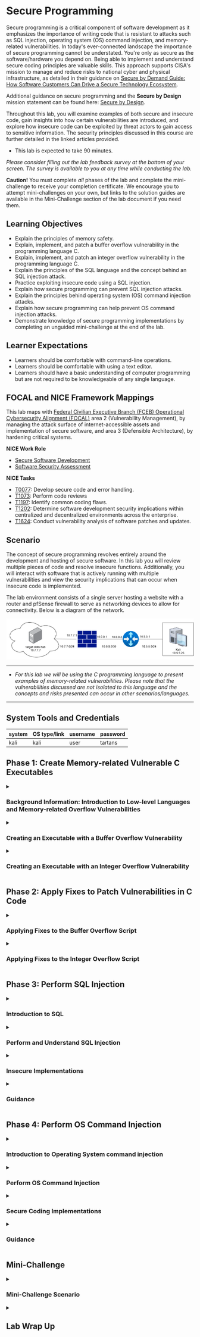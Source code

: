 # Secure Programming

Secure programming is a critical component of software development as it emphasizes the importance of writing code that is resistant to attacks such as SQL injection, operating system (OS) command injection, and memory-related vulnerabilities. In today's ever-connected landscape the importance of secure programming cannot be understated. You're only as secure as the software/hardware you depend on. Being able to implement and understand secure coding principles are valuable skills. This approach supports CISA's mission to manage and reduce risks to national cyber and physical infrastructure, as detailed in their guidance on <a href="https://www.cisa.gov/resources-tools/resources/secure-demand-guide" target="_blank">Secure by Demand Guide: How Software Customers Can Drive a Secure Technology Ecosystem</a>.

Additional guidance on secure programming and the **Secure by Design** mission statement can be found here: <a href="https://www.cisa.gov/securebydesign" target="_blank">Secure by Design</a>.

Throughout this lab, you will examine examples of both secure and insecure code, gain insights into how certain vulnerabilities are introduced, and explore how insecure code can be exploited by threat actors to gain access to sensitive information. The security principles discussed in this course are further detailed in the linked articles provided.

- This lab is expected to take 90 minutes.

*Please consider filling out the lab feedback survey at the bottom of your screen. The survey is available to you at any time while conducting the lab.*

**Caution!** You must complete _all_ phases of the lab and complete the mini-challenge to receive your completion certificate. We encourage you to attempt mini-challenges on your own, but links to the solution guides are available in the Mini-Challenge section of the lab document if you need them.

## Learning Objectives
- Explain the principles of memory safety.
- Explain, implement, and patch a buffer overflow vulnerability in the programming language C.
- Explain, implement, and patch an integer overflow vulnerability in the programming language C.
- Explain the principles of the SQL language and the concept behind an SQL injection attack.
- Practice exploiting insecure code using a SQL injection.
- Explain how secure programming can prevent SQL injection attacks.
- Explain the principles behind operating system (OS) command injection attacks.
- Explain how secure programming can help prevent OS command injection attacks.
- Demonstrate knowledge of secure programming implementations by completing an unguided mini-challenge at the end of the lab.

## Learner Expectations

- Learners should be comfortable with command-line operations.
- Learners should be comfortable with using a text editor.
- Learners should have a basic understanding of computer programming but are not required to be knowledgeable of any single language.

## FOCAL and NICE Framework Mappings

This lab maps with <a href="https://www.cisa.gov/resources-tools/resources/federal-civilian-executive-branch-fceb-operational-cybersecurity-alignment-focal-plan" target="_blank">Federal Civilian Executive Branch (FCEB) Operational Cybersecurity Alignment (FOCAL)</a> area 2 (Vulnerability Management), by managing the attack surface of internet-accessible assets and implementation of secure software, and area 3 (Defensible Architecture), by hardening critical systems.

**NICE Work Role**

- <a href="https://niccs.cisa.gov/workforce-development/nice-framework" target="_blank">Secure Software Development</a>
- <a href="https://niccs.cisa.gov/workforce-development/nice-framework" target="_blank">Software Security Assessment</a>


**NICE Tasks**

- <a href="https://niccs.cisa.gov/workforce-development/nice-framework" target="_blank">T0077</a>: Develop secure code and error handling.
- <a href="https://niccs.cisa.gov/workforce-development/nice-framework" target="_blank">T1073</a>: Perform code reviews
- <a href="https://niccs.cisa.gov/workforce-development/nice-framework" target="_blank">T1197</a>: Identify common coding flaws.
- <a href="https://niccs.cisa.gov/workforce-development/nice-framework" target="_blank">T1202</a>: Determine software development security implications within centralized and decentralized environments across the enterprise.
- <a href="https://niccs.cisa.gov/workforce-development/nice-framework" target="_blank">T1624</a>: Conduct vulnerability analysis of software patches and updates.

<!-- cut -->

## Scenario

The concept of secure programming revolves entirely around the development and hosting of secure software. In this lab you will review multiple pieces of code and resolve insecure functions. Additionally, you will interact with software that is actively running with multiple vulnerabilities and view the security implications that can occur when insecure code is implemented.

The lab environment consists of a single server hosting a website with a router and pfSense firewall to serve as networking devices to allow for connectivity. Below is a diagram of the network.

![Secure Programming lab network diagram](./img/networkdiagram.png)

---

- _For this lab we will be using the C programming language to present examples of memory-related vulnerabilities. Please note that the vulnerabilities discussed are not isolated to this language and the concepts and risks presented can occur in other scenarios/languages._</div>

---

## System Tools and Credentials

| system | OS type/link |  username | password |
|--------|---------|-----------|----------|
| kali | kali | user | tartans|


## Phase 1: Create Memory-related Vulnerable C Executables


<details>
<summary>
<h3>Background Information: Introduction to Low-level Languages and Memory-related Overflow Vulnerabilities</h3>
</summary>
<p>

The next few sections will explain the core concepts of programming and the types of memory-related vulnerabilities before beginning the hands-on portion of the lab. You may skip these sections if you are already familiar with low-level programming languages and overflow-type vulnerabilities. The average read time for these sections is 10 minutes or less.

| &#128270; INFORMATION |
|---|

A low-level programming language is a type of programming language that provides `minimal abstraction` from a computer's hardware/architecture. This means that the code is written in a way that is not easily understood when read. This is because the syntax of the language is written in a way that closely resembles assembly or machine code. Commands or functions in low-level languages are structurally similar to the processor's instructions, which helps provide efficient processing. Because of this, some languages offer the ability to control and/or manipulate the underlying computer's hardware and resources during execution.

A key difference between low-level and high-level languages is their innate ability to manage machine memory during execution. Due to how low-level language code is processed and executed, it makes the developer responsible for memory management. This is a major contributing factor to how memory vulnerabilities are created and present in modern-day technologies.

The low-level programming language we will be using is the language of C. It was created in 1972 to support the development of operating systems and embedded systems. Despite it being created over 40 years ago, C is still widely used by developers as it has a rich ecosystem of operators and functions.

Because developers oversee managing an application's memory during execution, memory allocation can be optimized and precise. This also introduces the possibility of "bad code" that mismanages memory and creates vulnerabilities in software.

The two memory-related vulnerabilities covered in this lab are:

1. Buffer Overflow
2. Integer Overflow

<h4>Buffer Overflow Basics</h4>

| &#128270; INFORMATION |
|---|

A buffer overflow vulnerability takes advantage of how a program's buffer allocation is handled during execution to generate unexpected behavior.

In C, the buffer can be expressed as a continuous block of temporary storage for data that is processed by the program or script. During execution, various data types can be put into the buffer for temporary storage before being moved elsewhere.

In most programming languages, you will declare and use variables. Variables can hold a vast array of datatypes including, but not limited to, integers, strings, and lists.

To help explain it, here is a modern-day analogy:

Think of a buffer like a cup and data as water. The cup can hold water, but if you try to pour more water into the cup than it can hold, the water will overflow and spill onto the table. In C, when data "spills" out of a buffer, it can overwrite other important data in memory. 

Often the data that's being written is a variable used in the program and stored in the buffer. When variables are declared in C, they are usually declared with a value that declares its intended size and therefore how much data it should store in the buffer.

For example, the code `char name[10];` would create a variable named `name` with a `string` data type with an allocated size of 10 characters as indicated by the `[10]`. 

If you were to enter a string for the name variable that is greater than 10 characters, without any checks or protections in place, this would cause a buffer overflow due to the program trying to store more data than was allocated when initialized.

We mentioned briefly before that the buffer is a continuous block of data and it stores data during execution. Because of this, when a variable attempts to store more data than it is allocated, the data overflows and is attempted to be stored in the variable/location next to the one it was originally allocated. This is how a buffer overflow is performed.  

The structure of the buffer is unknown to attackers, and so the outcome of a successful buffer overflow attack cannot always be predicted. For example, say the location next to the one being attacked stores a return address and it is overwritten by a buffer overflow. This would cause the program to crash. 

When a buffer overflow occurs, there are a few possible outcomes:

1. A program crash
2. An unexpected behavior
3. A vulnerability that provides a method for exploitation and exposes sensitive data 

The very first Internet distributed malware, the <a href="https://en.wikipedia.org/wiki/Morris_worm" target="_blank">Morris Worm</a>, utilized a buffer overflow vulnerability. Other Common Vulnerabilities and Exposures (CVEs) involving buffer overflows can be viewed <a href="https://www.cve.org/CVERecord/SearchResults?query=buffer+overflow" target="_blank">here</a> and an advisory on buffer overflow attacks can be found <a href="https://www.cisa.gov/resources-tools/resources/secure-design-alert-eliminating-buffer-overflow-vulnerabilities" target="_blank">here</a>.


<h4>Integer Overflow</h4>

| &#128270; INFORMATION |
|---|

Integer overflow vulnerabilities are similar to buffer overflows but are implemented and possible for different reasons. 

When variables are initialized they are also declared with a specific data type, telling the program what type of data to store. Because of C's ability to allow for granular control of data, there are different datatypes that can be leveraged based on the size and type of data being stored. If a developer is trying to be memory-efficient, they would want to use the lowest sized data-type possible for any given scenario and reduce the overall amount of data being processed.

To help elaborate, if you had a program that acted as a calculator and another that acted as a clock, you wouldn’t want to use the same datatypes to store each type of data. A calculator could create an infinite set of small and large numbers, both positive and negative. A digital clock has a finite set of possible time values of maximum known sizes. Even if the current time was stored and calculated as seconds, the maximum size number the clock would need to be able to store is 86,400 for any given day.

So what happens when the value assigned to an integer-based variable surpasses or is outside the available range that is tied to that variable's datatype? That's when an integer overflow occurs.

For example, the code `int value = 10;` would create a variable named `value` with an `int` (integer) data type. An `int` indicates that the variable will be holding a whole number, with the numerical value of `10` being assigned to it. The default `int` datatype has a minimum and maximum value that can be assigned to it, ranging from `-2,147,483,648` to `2,147,483,647`, which corresponds to 2<sup>32</sup> bits in size. 

Let's say we attempt to assign the value `2,147,483,648` to that `int` datatype. Instead of throwing an error, the value will loop around to the opposite end of its range. In this example, if we were to print the value of the variable `value`, it would present the value `-2,147,483,648`.

This is the basis of an integer overflow, and it can produce issues similar to those generated from a buffer overflow. An example of a recent critical vulnerability due to integer overflows can be viewed <a href="https://www.cve.org/CVERecord?id=CVE-2024-8932" target="_blank">here</a>

These are only some of the vulnerabilities that can be present when creating programs, and many exploits have been known to originate from these simple concepts. Whenever creating code, the developer must always be conscientious of how others might try to take advantage of their programs and implement security measures to protect against such attempts.

</p>
</details>


<details>
<summary>
<h3>Creating an Executable with a Buffer Overflow Vulnerability</h3>
</summary>
<p>

1. Open the `kali` system console and login with the username `user` and the password `tartans`. Once logged in, double-click the Firefox icon from the Desktop.

2. (**kali**, **Firefox**) In Firefox, browse to the URL `https://skills.hub`. NOTE: If you see the page stating that the server is starting up, please a wait a minute or two for the site to initialize and refresh the page. 

3. (**kali**, **Firefox**) Once the page has loaded you should see a welcome page. In the navigation bar at the top, you will see a tab labeled `Hosted Files`. Click on it. You will find the files `buffer_overflow.c` and `integer_overflow.c` available for download. Click and download both. 

![Skills Hub Hosted Files](./img/s04-image1.png)

4. (**kali**) Minimize Firefox and open the Terminal by double-clicking the Terminal-Emulator icon from the Desktop.

5. (**kali**, **Terminal**) We will now move the downloaded files to the Desktop and then move to the Desktop directory. This can be done by running the following commands:

```bash 
mv /home/user/Downloads/*.c /home/user/Desktop/ 
```

The lab directions will use the text editor `VS Code`, or Visual Studio Code, to edit the C files. VS Code assists by highlighting potential errors and automation to make writing code easier. However, you are welcome to use any other editor currently available in the environment. 

6. (**kali**) Open VS Code by double-clicking the Visual Studio Code icon from the Desktop.

![VS Code screen](./img/s04-image2.png)

7. (**kali**, **VS Code**) We will be opening the directory `Desktop` in VS Code as that is where the files we will be editing will be located. You can do this by clicking on the `Open Folder` link currently showing on the open page, selecting the Desktop, and clicking `Select`. You could also click on the `File` tab in the taskbar at the top, and then select `Desktop`.

![Open Folder Desktop](./img/s04-image3.png)

*Note: If prompted whether or not to trust the authors of the files, choose `Yes, I trust the authors`*

8. (**kali**, **VS Code**) You should see the two downloaded files will now be present in the box located on the left of VS Code. Click on the file `buffer_overflow.c`.

![buffer_overflow.c - Desktop - VS Code](./img/s04-image4.png)

*Note that the directory structure is visible in the pane on the left, while the specific file being viewed is visible on the right. You can switch between files using the Explorer pane and each file viewed will receive its own tab on the right.*

You will be writing code to complete, compile, and execute this program file. The goal of the program is to prompt the user to enter the password for the user `Admin`. When entered, the program will check if the password entered matches the correct password that is stored. Its response will change depending on that comparison. You can enter each line/section as you go or copy the entire code block provided after step 13.

9.  (**kali**, **VS Code**, **buffer_overflow.c** ) On line 5 where the variable `password` is declared, insert the number 10 into the empty brackets. This will initialize the variable so that its size is allocated to store 10 characters. 
    
```c
char password[10]; 
```

10. (**kali**, **VS Code**, **buffer_overflow.c** ) On line 6 where the variable `correct_password` is declared, we will be writing the string to be stored as the correct password. Enter the string `password` where the empty quotes are(`""`).

```c
char correct_password[] = "password";
```

11.  (**kali**, **VS Code**, **buffer_overflow.c** ) On line 9 we will insert a print statement that will output a string to the user prompting them to enter the password for the user `Admin`.
 
```c
printf("Enter Admin password: ");
```

*Note that the line above should be indented once to line up with the text above it. VS Code may try to be helpful here by adding the closing double quotation mark and parenthesis, saving you a few keystrokes and ensuring you don't forget to add them.

12.  (**kali**, **VS Code**, **buffer_overflow.c** ) On line 10 we will insert a function that when executed will wait for the user to enter data. This will capture the input the user enters as the password and assign it to the variable `password`.

```c
scanf("%s", password);
```

*Note: Add an additional empty line below to separate this line from the line beginning with `if (strcmp`*

On line 12, there is an `if` statement that is being used to compare the values of the variables `password` and `correct_password`. If the user entered the correct matching password, it would execute the code assigning the value of `1` to the variable `is_authenticated`. If they do not match then it continues executing the script while ignoring that code block.

13.   (**kali**, **VS Code**, **buffer_overflow.c** ) on line 16, we will create an if-else statement that will check the value of the variable `is_authenticated`, which means that it is checking if the user entered the correct password or not. It will check the value of `is_authenticated` and if it has the value `0`, meaning authentication failed, it will print the response `Access denied`. If the value of `is_authenticated` is anything other than `0`, implying (but not guaranteeing) `1`, it will print the response `Access granted`. 

*Note that VS Code will again try to be helpful and allow you to autofill the variable name `is_authenticated` based on its previous use. It will also attempt to automatically indent where indentation is expected.*

```c
if (is_authenticated) {
    printf("Access granted!\n");
} else {
    printf("Access denied.\n");
}
```


When completed, your script should match what is shown below:

```c
#include <stdio.h>
#include <string.h>

int main() {
    char password[10];
    char correct_password[] = "password";
    int is_authenticated = 0;

    printf("Enter Admin password: ");
    scanf("%s", password);

    if (strcmp(correct_password,password) == 0) {
        is_authenticated = 1;
    }

    if (is_authenticated) {
        printf("Access granted!\n");
    } else {
        printf("Access denied.\n");
    }

    return 0;
}
```

14.  (**kali**, **VS Code**, **buffer_overflow.c** ) Click `File` from the top menu bar, then click `Save` to save your changes. 

15.  (**kali**, **Terminal** ) Back in the open Terminal, you should still be located in the `Desktop` directory. Next you will compile the C program into an executable file with the name `buffer_vuln`. This can be done with the following bash command:

```bash
gcc -o buffer_vuln buffer_overflow.c
```

| &#128270; INFORMATION |
|---|
|_The gcc (GNU Compiler Collection) tool compiles .c files by transforming the written C code into machine code. This process includes multiple stages, including preprocessing, compilation, assembly, and linking, which ultimately ends with the production of an executable file that can be run on the target system. This process allows programmers to convert source code into a format that the computer's hardware can understand and execute._</div>_ |

If your code has any errors that prevent it from being compiled, the output will point you to the issue and line of the error.

![Output of previous command](./img/s04-image5.png)

On the Desktop, you should now see the file `buffer_vuln`.

![buffer_vuln Desktop icon](./img/s04-image6.png)

16.   (**kali**, **Terminal** ) We will now run the new executable to see how it behaves. Run the executable with the command: 

```bash
./buffer_vuln
```

17.  (**kali**, **Terminal** ) You should see a prompt asking you to enter a password for the user `Admin`, which matches what we wrote into the program. Enter the password `testing`. You should get a response that it failed, which is correct behavior. Re-run the executable and this time enter the correct password, `password`. You should see that it succeeds, which again is correct behavior. 

![Enter Admin Password](./img/s04-image7.png)

Now we'll run it again, but this time with the intention of trying to perform a Buffer Overflow to see how it responds. 

18.  (**kali**, **Terminal** ) Run the executable and when prompted, enter the string: `aaaaaaaaaaaa` (Note that you are entering 12 characters, though the string entered does not matter). Despite this not being the accepted password, you should see that it succeeds, and access is granted.

![Enter Admin Password Access Granted](./img/s04-image8.png)

We mentioned before that C stores data in the buffer and a buffer overflow attempts to write more data than allocated into a variable to write the data into the location next to it.

Let's walk through the problem:

 - In this script, the data input by the user is intended for the variable `password` which has been allocated a maximum size of 10 characters.
 - In the next line, the variable `is_authenticated` is declared and assigned the value 0.
   - The value that is stored in this variable is intended to reference to whether or not the correct password was entered.
   - If the wrong password is entered, the value remains 0.
   - If the correct password is entered, the value is changed to a 1.
 - The `if` statement at line 16 plainly states "If the value is 0, password authentication failed. If it's any other value, the password authentication passes" because, in theory, the value should not change unless the password was correct. 

However, a vulnerability exists due to the functionality used to read the user's input, combined with the fact that there are no safeguards to check whether the input was valid, i.e. a 10-character, maximum-length string.


The function `scanf` can be useful, but it can be less secure than other functions available because it does not check the size of the input against the allocated size of the variable it is writing to by default. This is a bad practice and should be corrected.

Due to how C structures its buffer during execution, it turns out that the variable `is_authenticated` is located next to the variable `password`. When the buffer overflow occurs the excess data that can't be stored in `password` "leaks" and is written into the location of the variable `is_authenticated`. As the script continues its execution, the value of `is_authenticated` is altered. Since the authentication check in the script is only checking if the value of `is_authenticated` is not 0, the authentication check passes. This is just a small example of how insecure code can lead to larger vulnerabilities and risks to the underlying platforms and systems.

To help explain the process occurring above, we will add a print statement at the end of the script to have the program show what is happening to the `is_authenticated` variable. 

19. (**kali**, **VS Code**, **buffer_overflow.c** ) Insert the following print statement **after** the if-else statement, but **before** the return statement.

```c
printf("\nis_authenticated value: %d\n", is_authenticated);
```

The updated script should look like this

```c
#include <stdio.h>
#include <string.h>

int main() {
    char password[10];
    char correct_password[] = "password";
    int is_authenticated = 0;

    printf("Enter Admin password: ");
    scanf("%s", password);

    if (strcmp(correct_password,password) == 0) {
        is_authenticated = 1;
    }

    if (is_authenticated) {
        printf("Access granted!\n");
    } else {
        printf("Access denied.\n");
    }

    printf("\nis_authenticated value: %d\n", is_authenticated);

    return 0;
}
```

20. (**kali**, **Terminal** ) Go back to terminal and run the following command to compile the executable.

```bash
gcc -o buffer_auth_chk buffer_overflow.c
```

21.  (**kali**, **Terminal** ) Now run the new executable

```bash
./buffer_auth_chk
```

When it prompts for the password, use the same format as before: 12 characters but the characters chosen do not matter. 

In the output, you should see the newly created print line and the value that is printed is a larger than expected positive number. This is the outcome of the buffer overflow vulnerability. Why does this value cause the check to pass? This occurs due to how the if statement is performing the check.

The `if` statement at line 16 performs a basic check on the value of the variable `is_authenticated`, but due to how numbers are processed, this if statement can pass on incorrect values. 

An if statements basic functionality is to check a condition and return a Boolean value (True or False). If the condition returns *True*, it executes the associated code block, but if returns *False*, then it skips it. 

In most programming languages, the number `0` is interpretted as the Boolean value `False` with the value `1` read as the Boolean value `True`. This is also valid in C, although the caveat to that is that in C,  **any number other than 0 is read as the Boolean value True**. 

So the if statement is checking for the value of `is_authenticated` and so if the value is 0, the password authentication fails, but if it's any other number, it passes.

1.  (**kali**, **VS Code**, **buffer_overflow.c** ) Comment out the print line you just implemented in the `buffer_overflow.c` as it will not be required moving forward. You can comment it out by putting the characters `//` at the front of the line. It would look like this:

```c
//printf("\nis_authenticated value: %d\n", is_authenticated);
```

We'll return to this code and fix the insecurities in the next phase.

</p>
</details>


<details>
<summary>
<h3>Creating an Executable with an Integer Overflow Vulnerability</h3>
</summary>
<p>

1. (**kali**, **VS Code**) Now we will begin working with the other C script you downloaded. Click on the file `integer_overflow.c` from the Explorer pane on the left side of VS Code.

You will write code to complete, compile, and execute this file. When completed, this script will simulate selling tickets to a concert. The user will enter the number of tickets they want and then it will output the final cost. 


2. (**kali**, **VS Code**, **integer_overflow.c** ) On line 12, we will insert a function that will wait for the user to enter data. This will capture the input the user enters as the number of tickets to purchase and assign it to the variable `num_tickets`. Please insert the following into the code file:

```c
scanf("%d", &num_tickets);
```

3. (**kali**, **VS Code**, **integer_overflow.c** ) On line 14, we will insert a line that will assign the value `1250` to the variable `price_per_ticket` as it is indicated in the print statement. 

```c
price_per_ticket = 1250;
```

*Note: Add an additional empty line below to separate this line from the line below.

4. (**kali**, **VS Code**, **integer_overflow.c** ) On line 16, we will insert a line that will multiply the variable `num_tickets` and `price_per_ticket`, which will calculate the total cost of the purchase and assign the value to the variable `total_cost`. 

```c
total_cost = num_tickets * price_per_ticket;
```

*Note: Add an additional empty line below to separate this line from the line below.

When completed, your script should match what is shown below:

```c
#include <stdio.h>
#include <limits.h>

int main() {
    int num_tickets;
    int price_per_ticket;
    int total_cost;

    printf("Hello, we are selling tickets for the upcoming private concert.\n");
    printf("We currently have tickets available and they are priced at $1250.\n");
    printf("How many would you like to buy? ");
    scanf("%d", &num_tickets);
    
    price_per_ticket = 1250;

    total_cost = num_tickets * price_per_ticket;

    printf("Your total cost today comes out to:\t$%d\n", total_cost);
    return 0;
}
```

5. (**kali**, **VS Code**, **integer_overflow.c** ) Click `File` from the top menu bar, then click `Save` to save your changes.

6. (**kali**, **Terminal** ) Back in the open Terminal, you should still be working in the `Desktop` directory. We will compile the C program using the same method as before, but this time with the name `integer_vuln`. This can be done with the following bash command

```bash
gcc -o integer_vuln integer_overflow.c
```

7. (**kali**, **Terminal** ) You should now see the file `integer_vuln` on the Desktop. Run the executable with the command:

```bash
./integer_vuln
```

8. You should see multiple lines printed explaining tickets are for sale and they are priced at $1250 each. You should be prompted to enter the number of tickets you want to purchase, enter the value `5`. You should get a response that the total comes out to $6250, which is correct.

![s03-image9.png](./img/s04-image9.png)

9. Now let's run it again, but with the intention of causing an integer overflow. Run the executable and when prompted, enter the amount `999999999999999` (fifteen 9's).
You should see that the response will state that the total cost is `$-1,858,274,530`. 

![s04-image29.png](./img/s04-image29.png)

| &#128736; Roll Over Concept |
|---|
|_We discussed before that there are different datatypes available in C, and each datatype can hold a specified amount of data. When the variable is given a value that surpasses the amount it can hold signified by its datatype, the value "rolls over". To better understand, let's go over how a "roll over" could occur to an int data type._|

![s04_c_int_roll_over.png](./img/s04_c_int_roll_over.png)

The above diagram represents the range of values that a C integer data type can hold. The range goes from the negative value of `-2,147,483,648` to the positive value of `2,147,483,647`. 

Now, say we created the variable `counter` as an int data type and assigned it the max positive int value `2147483647`. The "roll over" would occur if we tried to add to the variable `counter` as it would be trying to assign a value to the variable that is higher than the int data type can hold. So if we were to add 1 and print the `counter` variables value, the output would print the value `-2147483648`. 

Here is the C code if you would like to test it yourself.

```c
#include <stdio.h>
#include <limits.h>

int main() {
    int counter = 2147483647;
    printf("Counter Value: %d\n",counter);
    counter += 1;
    printf("New Counter Value: %d\n",counter);

    return 0;
}
```

   1. Save the code to a file named: `int-roll-over.c`, 
   2. Compile with the bash command: `gcc -o int_roll_over int-roll-over.c`
   3. Run the newly created executable with the bash command: `./int_roll_over`

The above example showed how the 'roll over' concept works on the int data type, but a roll over can occur to any integer data type because they each have their own range. <a href="https://www.gnu.org/software/gnu-c-manual/gnu-c-manual.html#Data-Types" target="_blank">Here is the official C documentation</a> that lists the range of values for all C integer data types.


In the script we just ran, we declared the variables `num_tickets`, `price_per_ticket`, and `total_cost` as type `int`. The minimum and maximum value an int can hold ranges from `-2,147,483,648` to `2,147,483,647`. Because of this, when we entered a number outside of the accepted range it rolled over. The value that was assigned to `num_tickets` was about -1,530,494,977 after rolling over several times (over 116,000 times to be exact). That value then manipulated what the final cost would be, resulting in yet another negative number due to it also rolling numerous times. 

This is a basic example of how an integer overflow vulnerability can be leveraged to create a response that was not intended. 

Once again, we'll return to this code and fix the insecurities in the next phase.

#### Grading Check

(**kali**, **Firefox**) To check your work, browse to the grading page at `https://skills.hub/lab/tasks` or `(https://10.5.5.5/lab/tasks)`. Click the `Submit/Re-Grade Tasks` button to trigger the grading checks. Refresh the results after a few moments to see your results.

These two checks will verify that you were able to successfully complete the C programs and compile them with the vulnerabilities present.

![s04-image14.png](./img/s04-image14.png)

Grading Check 1: Finish, compile, and execute a C program that has a buffer overflow vulnerability present. (C executable should be named 'buffer_vuln' and in the directory '/home/user/Desktop')
 - Additional code was inserted correctly to finish script.
 - Script was compiled and written as "buffer_vuln" and is present on the Desktop.

Grading Check 2: Finish, compile, and execute a C program that has an integer overflow vulnerability present. (C executable should be named 'integer_vuln' and in the directory '/home/user/Desktop')
 - Provided code was inserted correctly to finish script.
 - Script was compiled and written as "integer_vuln" and is present on the Desktop.

`Copy the token or flag strings to the corresponding question submission field to receive credit.`

`You should complete all phase 1 tasks before moving on to phase 2.`

</p>
</details>


## Phase 2: Apply Fixes to Patch Vulnerabilities in C Code

<details>
<summary>
<h3>Applying Fixes to the Buffer Overflow Script</h3>
</summary>
<p>

1. (**kali**, **VS Code**) With VS Code still open, re-open the file buffer_overflow.c.
   
2. (**kali**, **VS Code**, **buffer_overflow.c** ) On line 10 where the `scanf` function is, we will replace it with the line below. This will change the functionality so that instead of reading all data entered, it will read up to the max amount of data that was allocated to the password variable.

```c
fgets(password, sizeof(password), stdin);
```

3. (**kali**, **VS Code**, **buffer_overflow.c** ) On line 11, we will add the following line that will remove the ending newline character. This is added because the `fgets` function adds a newline character (`\n`) to the end of the data read in. Additionally our `correct_password` doesn't end with a newline character, so we will need to remove it to ensure a correct comparison is performed.

```c
password[strcspn(password, "\n")] = 0;
```

When completed, your code should look like this:

```c
#include <stdio.h>
#include <string.h>

int main() {
    char password[10];
    char correct_password[] = "password";
    int is_authenticated = 0;

    printf("Enter Admin password: ");
    fgets(password, sizeof(password), stdin);
    password[strcspn(password, "\n")] = 0;

    if (strcmp(correct_password,password) == 0) {
        is_authenticated = 1;
    }

    if (is_authenticated) {
        printf("Access granted!\n");
    } else {
        printf("Access denied.\n");
    }
    
    //printf("\nis_authenticated value: %d\n", is_authenticated);

    return 0;
}
```

3. (**kali**, **VS Code**, **buffer_overflow.c** ) Save the updates to your file as before.

4. (**kali**, **Terminal** ) Back in the open Terminal, you should still be working in the `Desktop` directory. Re-compile the C program but change the output file name to `buffer_patched`. This can be done with the following bash command:

```bash
gcc -o buffer_patched buffer_overflow.c
```

5. (**kali**, **Terminal** ) You should now see the file `buffer_patched`. We will now run it to see how it acts. Run the executable with the command:

```bash
./buffer_patched
```

6. (**kali**, **Terminal** ) You can test the program with the correct and incorrect passwords to see that the basic functionality has not changed. Next, try to enter the same value that we used previously to create the buffer overflow, `aaaaaaaaaaaa`.

![s03-image11.png](./img/s04-image11.png)

You should see the response is now `Access denied`. 

If you would like to test the new code and view the value of `is_authenticated`. Follow these steps: 
   1.  Uncomment the last print line in `buffer_overflow.c`
   2. Compile using the bash command: `gcc -o buffer_auth_check buffer_overflow.c`
   3. Run executable with the bash command: `./buffer_auth_check`

</p>
</details>

<details>
<summary>
<h3>Applying Fixes to the Integer Overflow Script</h3>
</summary>
<p>

1. (**kali**, **VS Code**) With VS Code still open, re-open the file integer_overflow.c.

2. (**kali**, **VS Code**, **integer_overflow.c** ) On line 16, we will be inserting an `if` statement that does some calculations to check if the number entered is a valid number that can be assigned to an int datatype.

```c
if (price_per_ticket > INT_MAX / num_tickets) {
    int maxTickets = INT_MAX / price_per_ticket;
    printf("Too many tickets entered. Max number of tickets that can be bought at once is %d",maxTickets-1);
    return 0;
}
```

Your script should look like this

```c
#include <stdio.h>
#include <limits.h>

int main() {
    int num_tickets;
    int price_per_ticket;
    int total_cost;

    printf("Hello!\nWe are selling tickets for the upcoming private concert.\n");
    printf("Tickets are currently priced at $1000000 a ticket.\n\n");
    printf("How many would you like to buy?\n");
    scanf("%d", &num_tickets);

    price_per_ticket = 1250;

    if (price_per_ticket > INT_MAX / num_tickets) {
        int maxTickets = INT_MAX / price_per_ticket;
        printf("Too many tickets entered. Max number of tickets that can be bought at once is %d",maxTickets-1);
        return 0;
    }
    total_cost = num_tickets * price_per_ticket;
    
    printf("\nYour total cost today comes out to:\t$%u\n", total_cost);
    return 0;
}
```

The variable `INT_MAX` is a constant that is available in C and holds the max value that an int datatype can hold. In the `if` statement's condition, we are checking if the price per ticket is greater than the value returned by dividing INT_MAX by the entered number of tickets. By doing this, we are effectively doing the opposite of calculating the total. 

If the result of that division is a number greater than 1250, then that means the result of multiplying the entered tickets by the price would create an integer overflow. 

The code within the `if` statement will then calculate the max number of tickets a user can purchase and still have the total cost be a valid int value. From there, it will print a statement to the user stating that too many tickets were entered and tell them the max number of tickets that can be purchased. Afterwards, it will exit.

3. (**kali**, **VS Code**, **integer_overflow.c** ) Save the updates to your file as before.

4. (**kali**, **Terminal**) Re-compile the C program, but output it with the name `integer_patched`. This can be done with the following bash command:

```bash
gcc -o integer_patched integer_overflow.c
```

5. (**kali**, **Terminal**) `integer_patched` will now be present on the Desktop. Run the executable with the command: 

```bash
./integer_patched
```

6. (**kali**, **Terminal**) You can test it with different values and see that the basic functionality has not changed. Try to enter the same value we entered previously to trigger the integer overflow, `999999999999999`.

![s03-image12.png](./img/s04-image12.png)

You should see that it now responds with the new response stating that too many tickets have been entered and states the maximum number of tickets that can be purchased. The safeguards we implemented now help in preventing an integer overflow vulnerability.


#### Grading Check

(**kali**, **Firefox**) To check your work, browse to the grading page at `https://skills.hub/lab/tasks` or `(https://10.5.5.5/lab/tasks)`. Click the `Submit/Re-Grade Tasks` button to trigger the grading checks. Refresh the results after a few moments to see your results.

These two checks will verify that you were able to successfully edit the C programs and compile them with the vulnerabilities patched.

![s03image13.png](./img/s04-image13.png)

Grading Check 3: Finish, compile, and execute a C program so that the buffer overflow vulnerabilities are patched. (C executable should be named 'buffer_patched' and in the directory '/home/user/Desktop')
 - Provided code was inserted correctly to fix the script.
 - Script was compiled and written as "buffer_patched" and is present on the Desktop.

Grading Check 4: Finish, compile, and execute a C program so that the integer overflow vulnerabilities are patched. (C executable should be named 'integer_patched' and in the directory '/home/user/Desktop')
 - Provided code was inserted correctly to fix the script.
 - Script was compiled and written as "integer_patched" and is present on the Desktop.

`Copy the token or flag strings to the corresponding question submission field to receive credit.`

`You should complete all phase 2 tasks before moving on to phase 3.`

</p>
</details>

## Phase 3: Perform SQL Injection

<details>
<summary>
<h3>Introduction to SQL</h3>
</summary>
<p>

| &#128270; INFORMATION |
|---|

SQL stands for Standard Query Language, and it was created to interact with databases. Databases are a collection of data that is often organized systematically using tables, where SQL acts as an interpreter to send commands and perform the associated actions to the database. SQL is used in nearly any and every industry as it provides a unique and critical functionality that is needed in most environments.

Some real-world examples of SQL-enabled database usage might be storing patient records or in E-commerce sites to maintain inventories. Several websites use some form of SQL database to store their data. It is a vital functionality that supports the operation of many organizations.

Some of the basic actions that can be performed using SQL are:
- Adding data
- Retrieving data
- Updating data
- Removing data
- Creating new structures or formats of data

Databases can be configured to store data with different formats or schemas, and they can be tailored to provide information in the way that is the most beneficial. Databases are structured into tables. Each table in a database is often labeled or named specifically to indicate what kind of information it contains. Additionally, each table is configured with columns and rows where a row represents a singular record, and the columns represent the specific datatypes and attributes.


For example:

When creating a database for a grocery store, if we wanted to store information about items sold we could then create a table named `Bakery` in that database. In that table, we will store information about all items sold in the bakery. Each row in the table would represent a record that contains the relevant information about an item being sold in the bakery. Perhaps there are records for `bread`, `bagel`, or `doughnuts`. Each column in our table would then represent a specific attribute. Each record has their own value for these attributes, such as `price` or `quantity`, and a tag noting whether the item is running low as `restock`.

If anyone wants to view information about items being sold in the bakery, they can reference this specific table in the database to gather the information they need. Below is a visual representation of what the table would look like:

<h5><u>Bakery</u></h5>

|item|price|quantity|restock|
|---|---|---|---|
|**bread**|3.99|20|no|
|**bagels**|5.99|35|no|
|**doughnuts**|.99|6|yes|


<h4>Querying the Database</h4>

When users want to interact with their data, they can craft SQL queries to be extremely precise and return all records from the database that matches their query.

SQL queries use a combination of SQL keywords to make distinctions about what data to retrieve, add, or remove. Below is the basic query structure where the words  surrounded with a `**` indicate the details specific to the database/table.

```sql
SELECT **column-name** FROM **table** WHERE **condition**;
```

This structure allows for the user to craft queries against the entire table and return only the results that match the parameters supplied. It is possible to return entire rows or specific values that are present in either rows or columns. 

For example, let's say we wanted to query our Bakery table and retrieve all records where the price is more than 3 dollars. We could achieve that with this query:

```SQL
SELECT * FROM Bakery WHERE price>3;
```

Which would return the records for both `bread` and `bagels`.

Additionally, if we wanted to get only the names of products that we need to restock, we could use the following query:

```SQL
SELECT item FROM Bakery WHERE need-restock=true;
```

Once executed, this would only return the item `doughnuts`.

SQL can group, order, and join data tables together to create more complex data returns. For more information on SQL queries, check out this <a href="https://gist.github.com/bradtraversy/c831baaad44343cc945e76c2e30927b3" target="_blank">GitHub Cheat Sheet</a>

<h4>SQL Injection Vulnerabilities</h4>

Because of its popularity and the type of data it can access, threat actors often search for SQL injection vulnerabilities within websites. When exploited, attackers can sometimes retrieve sensitive data that is private and not intended to be accessible. 

For example:

Banks allow users to sign up for accounts and their services. When users sign up, they provide personal information such as their full name, date of birth, social security number, address, etc. Additionally, they will enter unique credentials that will be used as their username and password. This information is stored in a database somewhere and is linked to that specific user's account.
SQL is often used for authentication purposes to check credentials passed during login and provide a response that will determine the login attempt’s success..
If an attacker was able to manipulate the SQL query occurring in the background to alter the response from the website's database, they could cause unintended effects.

SQL injection vulnerabilities are birthed from insecure code and poor website design. SQL injection is still listed as part of the <a href="https://owasp.org/www-project-top-ten/" target="_blank">OWASP Top Ten</a>. The best methods to prevent SQL injection attacks are to validate and sanitize user inputs to remove or reject special characters that might invoke specific SQL commands, and by using prepared statements that eliminate a user's ability to manipulate the queries being made.

</p>
</details>


<details>
<summary>
<h3>Perform and Understand SQL Injection</h3>
</summary>
<p>

During this section you will be interacting with a website that presents information about a fictional company. You will be analyzing the website to gather information to perform a SQL injection to retrieve sensitive information that should not be accessible.

1. (**kali**, **Firefox**) In a new Firefox tab browse to the URL `http://target.skills.hub`. You should be greeted with a home screen that has some information regarding the pages available.

![s04-image15.png](./img/s04-image15.png)

2. (**kali**, **Firefox**, **target.skills.hub**) Click on the `Lab Home` tab at the top and it will bring you to the home page for the tasks you will perform during this phase. Here you can read about the fictional company by reviewing the two available links. 

3. (**kali**, **Firefox**, **target.skills.hub**) Click on the `Employee Directory` tab at the top of the page.

![s04-image16.png](./img/s04-image16.png)

4. (**kali**, **Firefox**, **target.skills.hub/lab/search**) On the page you should see a search bar and message stating you can search for agents that work at the company. 

SQL injections generally require some form of input from the user that will be used to query the database. This search bar is no exception.

5. (**kali**, **Firefox**, **target.skills.hub/lab/search**) To start, click 'Search' without entering anything into the text box. 

You should see that an empty search returns all agents and their information. Under the hood, this request auto-populates an asterisk (`*`) into the search bar. Using an asterisk in a SQL query returns all information for each record.

6. (**kali**, **Firefox**, **target.skills.hub/lab/search**) Right-click on the page, and select `view page source` from the dropdown. 

![s04-image17.png](./img/s04-image17.png)

Viewing the page source shows the code that is being used in the current page. In some cases, this code can contain information regarding the website and offer insight into its functionality.

7. (**kali**, **Firefox**, **target.skills.hub/lab/search**) Find the HTML comment 
(\<\!-- -->) on or around line 58. Within it there is a message stating that the database being used on this page is a SQLite3 database. You may now close this tab of the browser and return to the Employee Directory tab.

There are different types of SQL databases that can be used. While their main functionality is similar, they can each provide their own unique structure for different purposes. 

8. (**kali**, **Firefox**, **target.skills.hub/lab/search**) Run another search, but this time search for agents who focus on education. Enter the string `Education` in the search bar and click "Search". You should now see results where the Business Type is listed as "Education".

Like we mentioned, the ability behind performing a SQL injection attack is that the input being entered by a user is getting passed directly to a SQL query. You could assume that the query being executed after searching is similar to the following:

```sql
SELECT * FROM **table** WHERE **columns** LIKE **%search_string%**
```

`LIKE` is a keyword used in SQL to attempt to query a column value and search for a substring within that value. When performing this type of query, the character `%` acts as a wildcard (similar to `*` in the bash terminal).

> **FOR EXAMPLE:**<br>
> Say we wanted to query a table labeled `Users` and find all users that use a `gmail.com` account, we could do that running the following query:
> ```sql
> SELECT * FROM Users WHERE email LIKE '%@gmail.com';
> ```
> The `%` acts as a wildcard because it does not matter what their email name is prior to the `@` sign, we only want records where the email ends with `@gmail.com`.


1. (**kali**, **Firefox**, **target.skills.hub/lab/search**) Insert the following string to attempt a simple SQL injection attack. This string is the de facto test for whether a field is vulnerable to SQL injection. The entry presents an OR statement to the SQL statement and since 1=1 is always TRUE, the entire statement will be evaluated as TRUE, returning whatever information might be requested. If the site is running proper SQL input validation or prepared statements, this entry would produce no response.

```sql
*' or 1=1 --'
```

You should get a response that an exception has occurred. The response also states that it was unable to process the query.

![s04-image18.png](./img/s04-image18.png)

This is an indicator that the search bar is vulnerable, because if it was correctly validating the input, it would state that there were no results. Instead we were able to manipulate the query and cause it to fail.

To perform any action on a table, you must know the table name as well as its column attributes you want to query. First, figure out the layout of the database, its tables, and the attributes that make up the table.

We've found that the implemented database is SQLite3, and SQLite3 has a built-in table labeled `sqlite_master` that stores information about all the tables present in the database as well as their attributes. 

10. (**kali**, **Firefox**, **target.skills.hub/lab/search**) Perform a search using the following string:

```sql
* from sqlite_master where type='table'--'  
```

![s04-image19.png](./img/s04-image19.png)

You should see in the output that there are two tables present in the database being referenced: `Employees` and `EmployeePrivateData`. The `Employees` table holds all the information for each agent that is presented through the search bar, and the `EmployeePrivateData` holds sensitive information about each agent that is not publicly available. That will be the target.
 
11. (**kali**, **Firefox**, **target.skills.hub/lab/search**) Now that we know the structure of the database, we can craft a SQL injection to retrieve data from the `EmployeePrivateData` table. Perform a search using the following string:

```sql
* from EmployeePrivateData union select id,firstname,lastname,address,price from Employees--'
```

![s04-image20.png](./img/s04-image20.png)

Now you have access to the private information of every agent who works for this company.

This is just a basic example of how insecure code can potentially allow sensitive information to become accessible and put private information at risk of exposure and malicious use.

</p>
</details>

<details>
<summary>
<h3>Insecure Implementations</h3>
</summary>
<p>

| &#128270; INFORMATION |
|---|

SQL injection vulnerabilities are not isolated to a singular programming language. They can be present in any language that is used to access and manipulate a database using SQL.

The website where we performed the attack does not perform any type of input validation.

Instead, it was inserting the user's search string entry directly into the SQL query, which allowed us to perform enumeration of the database structure and recover sensitive data.

Here is an example implementation that was written in the language C# that creates an unintentional SQL injection vulnerability.

```c#
string query = "select * from \"User\" where \"FirstName\" = '" + model.Search + "' or \"LastName\" = '" + model.Search + "'";
using (NpgsqlCommand cmd = new NpgsqlCommand(query))
{
    cmd.Connection = con;
    con.Open(); 

    using (NpgsqlDataReader dr = cmd.ExecuteReader())
    {
        while (dr.Read())
        {
            users.Add(new User
            {
                Id = dr["Id"].ToString(),
                Username = dr["Username"].ToString(),
                Password = dr["Password"].ToString(),
                FirstName = dr["FirstName"].ToString(),
                LastName = dr["LastName"].ToString(),
                Email = dr["Email"].ToString(),
                RoleId = Convert.ToInt32(dr["RoleId"])
            });
        }
    }
}
```

You don't need to fully understand the code, but if you look at the first line with `string query`, you can see that it is creating the query and concatenating the strings entered from the search indicated by the variable `model.Search`.


Another example can be viewed here, where a PHP script is vulnerable to SQL injection.

```php
<?php
$offset = $_GET['offset']; // beware, no input validation!
$query  = "SELECT id, name FROM products ORDER BY name LIMIT 20 OFFSET $offset;";
$result = pg_query($conn, $query);
?>
```

Look at the variable `$query`. It is being assigned a string that contains the query to be run, and it is being directly concatenated with user input without first being validated. 

</p>
</details>


<details>
<summary>
<h3>Guidance</h3>
</summary>
<p>

| &#128270; INFORMATION |
|---|

To mitigate the chances of implementing a SQL injection vulnerability, the developer should attempt to follow the "Secure by Design" approach and follow the concepts discussed <a href="https://www.cisa.gov/sites/default/files/2024-03/SbD%20Alert%20-%20Eliminating%20SQL%20Injection%20Vulnerabilities%20in%20Software_508c.pdf" target="_blank">here</a>.

Developers should use parameterized queries with prepared statements to separate SQL code from user-supplied data to prevent this class of vulnerability. This separation ensures the system treats user input as data and not executable code, thereby eliminating the risk of malicious user input being interpreted as a SQL statement

Below is an example piece of Python code that utilizes parameterized code to prevent SQL injections:

```python
import sqlite3

def execute_sql_query(user_input):
    # Use parameterized query to prevent SQL injection
    query = "SELECT * FROM users WHERE username = ?"
    connection = sqlite3.connect("database.db")
    cursor = connection.cursor()
    cursor.execute(query, (user_input,))
    result = cursor.fetchall()
    connection.close()

    return result
```

#### Grading Check

(**kali**, **Firefox**) To check your work, browse to the grading page at `https://skills.hub/lab/tasks` or `(https://10.5.5.5/lab/tasks)`. Click the `Submit/Re-Grade Tasks` button to trigger the grading check. Refresh the results after a few moments to see your results.

This check will verify that you were able to successfully trigger a SQL injection on the vulnerable page present on the website.

![s04-image21.png](./img/s04-image21.png)

Grading Check 5: Successfully perform SQL injection on the Employee Directory 'search' page to retrieve sensitive data.
 - Analyze web page to gather information to help generate SQL injection.
 - Retrieve sensitive information with a successful SQL injection


`Copy the token or flag strings to the corresponding question submission field to receive credit.`

`You should complete all phase 3 tasks before moving on to phase 4.`

</p>
</details>

## Phase 4: Perform OS Command Injection

<details>
<summary>
<h3>Introduction to Operating System command injection</h3>
</summary>
<p>

Operating System command injection, or OS command injection, is exactly what it sounds like. It is when there is a vulnerability on a website or other software that allows a user to enter data, bypass the expected behavior, and execute commands directly on the underlying host- operating system.

The cause of OS command injection vulnerabilities is like SQL injection where user input is not validated or sanitized. The input is directly concatenated with a pre-determined command string and is executed on the underlying host.

This vulnerability is not platform or OS- specific. This type of vulnerability provides attackers with endless opportunities to perform all kinds of malicious acts such as backdoors, installing malware, or just retrieving sensitive information.

</p>
</details>

<details>
<summary>
<h3>Perform OS Command Injection</h3>
</summary>
<p>

During this section, you will be interacting with a website that presents information about a fictional company. You will be analyzing the website to gather information to perform an OS command injection to retrieve sensitive information that should not be accessible.

1. (**kali**, **Firefox**, **target.skills.hub**) Return to the target website and click on the `Lab Home` tab, and then click on the `About Us` tab.

![s04-image22.png](./img/s04-image22.png)

You should see some background information about the company, as well as a side panel that has other tabs. 

2. (**kali**, **Firefox**, **target.skills.hub**) Click on the `Benefits` tab.

3. (**kali**, **Firefox**, **target.skills.hub**) You should see now that the page is presenting information regarding benefits. Feel free to check out the last page `Contact Us`.

In the website URL, you should see that the parameter `filename` is being passed and points to a text file named "contact_us.txt". You should also see the value assigned to it changes if you navigate to the various About Us pages.

The site may be vulnerable to an OS command injection if the filename is being fed directly into a command through the browser request. 

4. (**kali**, **Firefox**, **target.skills.hub**) Let's attempt to concatenate some commands after the filename to see if they'll execute. Enter the following into the URL

```
http://target.skills.hub/lab/info/about-us?filename=background.txt;ver;cmd /c ver;
```

The commands `ver` and `cmd /c ver` are Windows commands that would return information about the underlying operating system. Since there was no output, it's safe to assume the hosting server is not running Windows.

5. (**kali**, **Firefox**, **target.skills.hub**) Try to pass a Linux-based command. Enter the following into the URL:

```
http://target.skills.hub/lab/info/about-us?filename=background.txt;uname -a;
```

Scroll down to the very bottom of the page and you should see the following:

![s04-image23.png](./img/s04-image23.png)

At the bottom of the page new output is printed, and it states some information about the underlying host. Now we just need to continue crafting our commands to retrieve more information from this type of operating system.

6. (**kali**, **Firefox**, **target.skills.hub**) Enter the following URL to get a list of files present in the directory where the commands are executing.

```
http://target.skills.hub/lab/info/about-us?filename=background.txt;ls -l;
```

You should see there are a handful of files, but the target is the directory `creds`. 

![s04-image24.png](./img/s04-image24.png)

7. (**kali**, **Firefox**, **target.skills.hub**) Enter the following URL to get a list of files present in the creds directory:

```
http://target.skills.hub/lab/info/about-us?filename=background.txt;ls -l creds/;
```

You should see there is only one file present, `firewall.json`.

![s04-image25.png](./img/s04-image25.png)

8. (**kali**, **Firefox**, **target.skills.hub**) Enter the following URL to get contents of the firewall.json file:

```
http://target.skills.hub/lab/info/about-us?filename=background.txt;cat creds/firewall.json;
```

You should see the credentials are now leaked to a fictional firewall.

![s04-image26.png](./img/s04-image26.png)

</p>
</details>

<details>
<summary>
<h3>Secure Coding Implementations</h3>
</summary>
<p>

| &#128270; INFORMATION |
|---|

Because OS command injection vulnerabilities are similar in nature as SQL injections, they can be present in a variety of programming languages.

On the website we just attacked, the website was only attempting to pull data from a file to present on the webpage. But we were able to take advantage of it due to there being no validation checks or safety precautions in place.

Here is an example implementation written in PHP that attempts to perform a simple ping to a remote host, but because there are no checks in place, commands can easily be passed to be executed on the underlying host.


```php
<?PHP 
  $address = $_GET["address"];
  $output = shell_exec("ping -n 3 $address");
  echo "<pre>$output</pre>";
?>
```

Below is an example version of the above code, but with safeguards in place:

```php
<?PHP 
  $address = $_GET["address"];
  $sanitized_address = escapeshellarg($address);
  $output = shell_exec("ping -n 3 $sanitized_address");
  echo "<pre>$output</pre>";
?>
```

Another example can be shown in Python. The below code shows that user input is being passed to a function and is utilizing the library `subprocess` which passes commands to the underlying host. The user input is directly concatenated to the `ping` command. The input is intended to be a remote host, but because there are no checks in place, additional commands could easily be added to exploit this.

```python
def execute_command(user_input):
    # Construct and execute the command using safe subprocess calls
    command = "ping " + user_input
    result = subprocess.run(command, capture_output=True, text=True, shell=True)

    return result.stdout
```

A simple way to mitigate this vulnerability would be to create a function that checks the user input and determines if it's safe or not (for example, checking for special characters, quotes, etc.). Below is an example version of the above code but with safeguards in place.

```python
def execute_command(user_input):
    # Validate and sanitize user input
    if not is_valid_input(user_input):
        return "Invalid input"

    # Construct and execute the command using safe subprocess calls
    command = "ping " + shlex.quote(user_input)
    result = subprocess.run(command, capture_output=True, text=True, shell=True)

    return result.stdout
```
</p>
</details>

<details>
<summary>
<h3>Guidance</h3>
</summary>
<p>

| &#128270; INFORMATION |
|---|

To mitigate the chances of implementing an OS command injection vulnerability, the developer should attempt to follow the "Secure by Design" approach and follow the concepts discussed <a href="https://www.cisa.gov/resources-tools/resources/secure-design-alert-eliminating-os-command-injection-vulnerabilities" target="_blank">here</a>.


#### Grading Check

(**kali**, **Firefox**) To check your work, browse to the grading page at `https://skills.hub/lab/tasks` or `(https://10.5.5.5/lab/tasks)`. Click the `Submit/Re-Grade Tasks` button to trigger the grading check. Refresh the results after a few moments to see your results.

This check will verify that you were able to successfully trigger a SQL injection on the vulnerable page present on the website.

![s04-image27.png](./img/s04-image27.png)

Grading Check 6: Successfully perform OS command injection on the 'About Us' page to retrieve sensitive data.
 - Analyze web page to gather information to help generate OS command injection.
 - Retrieve sensitive information with a successful OS command injection


`Copy the token or flag strings to the corresponding question submission field to receive credit.`

`You should complete all phase 4 tasks before moving on to the mini-challenge.`

</p>
</details>

## Mini-Challenge

<details>
<summary>
<h3>Mini-Challenge Scenario</h3>
</summary>
<p>

Your objective is to finalize two C scripts to ensure they are vulnerable to buffer or integer overflows. Additionally you will need to perform a SQL injection to successfully login to a specific user’s account and perform an OS command injection to make files from the host running the website available for download.

*A solution guide link is available following the grading section, should you need it.*

### Mini-challenge Objectives

There are additional files that will be available for download once you complete the lab. Browse to `https://skills.hub` and go to the `Hosted Files` page. You should see there is a new folder named `challenge` that contains various files. Download all files inside this `challenge` folder and the contained `mini files` folder, as they all pertain to the first two objectives of the challenge.

You should have 8 files in total: buffer_overflow_partial.c, buffer_code1.c, buffer_code2.c, buffer_code3.c, int_overflow_partial.c, int_code1.c, int_code3.c, and int_code3.c.

Remember to copy these files to the Desktop or your preferred location.

Draw on your previous experience in the lab and apply the same concepts to the mini-challenge objectives to accomplish the following tasks:

1. Finish the `buffer_overflow_partial.c` script by implementing the correct missing code blocks to ensure a buffer overflow vulnerability is not present.
   - The missing C code to be inserted can be found in one of the three `buffer_code` C files provided. Identify which file contains the proper code and then copy these pieces of code to the prescribed location of `buffer_overflow_partial.c`.
2. Finish the `int_overflow_partial.c` script by implementing the correct missing code to ensure an integer overflow vulnerability is not present.
   - The missing C code to be inserted can be found in one of the three `int_code` C files provided. Identify which file contains the proper code and then copy these pieces of code to the prescribed location of `int_overflow_partial.c`.
3. Perform a SQL injection to successfully login to the user `blue_sky_92` on `http://target.skills.hub/mini-challenge/login/` (*It's easier than you might think*)
4. *After* performing SQL injection to login, perform OS command injection to make the underlying host's `/etc/passwd` and `/etc/shadow` files available for download on `http://target.skills.hub/mini-challenge/files/`

If you wish to learn more about C syntax and functionality to help with these tasks, below are some links to some documentation.
- [C Language Manual](https://www.gnu.org/software/c-intro-and-ref/manual/html_node/index.html)
- [C Documentation](https://devdocs.io/c/)

*Note that you can use the "Open to the Side" option in VS Code to view two files at the same time for easier copy/pasting.*

#### Mini-Challenge Grading Check

(**kali**, **Firefox**) To check your work, browse to the grading page at `https://skills.hub/lab/tasks` or `(https://10.5.5.5/lab/tasks)`. Click the `Submit/Re-Grade Tasks` button to trigger the grading checks. Refresh the results after a few moments to see your results.

![s04-image28.png](./img/s04-image28.png)

Grading Check 7: Successfully implemented correct code to ensure C program does not have buffer overflow vulnerability present. (C executable should be named 'mini_challenge_buffer' and in the directory '/home/user/Desktop')
 - Executable is named `mini_challenge_buffer` and is present on Desktop.
 - Executable runs and is not vulnerable to buffer overflow.

Grading Check 8: Successfully implemented correct code to ensure C program does not have integer overflow vulnerability present. (C executable should be named 'mini_challenge_integer' and in the directory '/home/user/Desktop')
 - Executable is named `mini_challenge_integer` and is present on Desktop.
 - Executable runs and is not vulnerable to integer overflow.


Grading Check 9: Successfully perform SQL injection on login form to access blue_sky_92 account.
 - Successfully logged in to the account.

Grading Check 10: Successfully perform OS command injection to make the files '/etc/passwd' and '/etc/shadow' available for download.
 - Files with correct matching names are available for download.
 - Each files contents are correct and match what is present on the host.

`Copy the token or flag strings to the corresponding question submission field to receive credit.`

*Please attempt the mini-challenge as best you can, but if you get stuck you can reference the solution guide using the link below*

</p>
</details>


<details>
<summary>
<h2>Lab Wrap Up</h2>
</summary>
<p>

### Conclusion

By completing this lab, you have become more familiar with secure programming and understand the importance of its implementation to help prevent software exploitation.
To recap:
 - You wrote and compiled C programs that were vulnerable to both buffer overflow and integer overflow.
 - You updated and compiled C programs to patch the buffer overflow and integer overflow vulnerabilities.
 - You performed a SQL injection to manipulate a website’s response.
 - You performed an OS command injection to access data present on the underlying host.

Skills exercised:
 - S0097: Skill in applying security controls.
 - S0172: Skill in applying secure coding techniques.
 - S0543: Skill in scanning for vulnerabilities
 - S0544: Skill in recognizing vulnerabilities.
 - S0619: Skill in auditing technical systems.
 - S0656: Skill in assessing application vulnerabilities.
 - S0686: Skill in performing risk assessments.

Preventing unwanted access to internal databases and blocking malicious execution of commands helps protect users, their systems, and the network. There will always be threat actors attempting to perform malicious attacks, but following the principles of Secure by Design and implementing Secure Code can help prevent attacks from succeeding and protect you, your users, and those who use your software.


### References
 - <a href="https://www.cisa.gov/resources-tools/resources/secure-demand-guide" target="_blank">Secure by Demand Guide: How Software Customers Can Drive a Secure - Technology Ecosystem</a>
 - <a href="https://www.cisa.gov/securebydesign" target="_blank">Secure by Design</a>
 - <a href="https://www.cisa.gov/resources-tools/resources/federal-civilian-executive-branch-fceb-operational-cybersecurity-alignment-focal-plan" target="_blank">Federal Civilian Executive Branch (FCEB) Operational Cybersecurity Alignment (FOCAL)</a>
 - <a href="https://niccs.cisa.gov/workforce-development/nice-framework" target="_blank">NICE Framework</a>
 - <a href="https://en.wikipedia.org/wiki/Morris_worm" target="_blank">Morris Worm</a>
 - <a href="https://www.cve.org/CVERecord/SearchResults?query=buffer+overflow" target="_blank">Buffer Overflow CVEs</a>
 - <a href="https://www.cisa.gov/resources-tools/resources/secure-design-alert-eliminating-buffer-overflow-vulnerabilities" target="_blank">Buffer Overflow Advisory</a>
 - <a href="https://www.cve.org/CVERecord?id=CVE-2024-8932" target="_blank">Recent Integer Overflow Vulnerability</a>
 - <a href="https://gist.github.com/bradtraversy/c831baaad44343cc945e76c2e30927b3" target="_blank">SQL Query Cheat Sheet</a>
 - <a href="https://owasp.org/www-project-top-ten/" target="_blank">OWASP Top Ten</a>
 - <a href="https://www.cisa.gov/sites/default/files/2024-03/SbD%20Alert%20-%20Eliminating%20SQL%20Injection%20Vulnerabilities%20in%20Software_508c.pdf" target="_blank">Eliminating SQL Injection Vulnerabilities(PDF)</a>
 - <a href="https://www.cisa.gov/resources-tools/resources/secure-design-alert-eliminating-os-command-injection-vulnerabilities" target="_blank">Secure by Design Alert: Eliminating OS Command Injection Vulnerabilities</a>
 - <a href="https://www.cisa.gov/resources-tools/resources/secure-design-alert-eliminating-sql-injection-vulnerabilities-software" target="_blank">Secure by Design Alert: Eliminating SQL Injection Vulnerabilities in Software</a>
 - <a href="https://www.cisa.gov/resources-tools/resources/product-security-bad-practices" target="_blank">Product Security Bad Practices</a>
 - <a href="https://www.php.net/manual/en/security.database.sql-injection.php/" target="_blank">PHP SQL Injection</a>
 - <a href="https://www.gnu.org/software/gnu-c-manual/gnu-c-manual.html#Data-Types" target="_blank">C Data Types Documentation</a>
 - [C Language Manual](https://www.gnu.org/software/c-intro-and-ref/manual/html_node/index.html)
 - [C Documentation](https://devdocs.io/c/)
